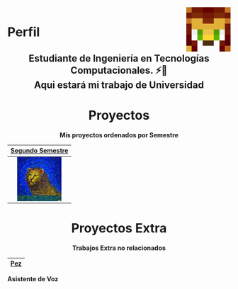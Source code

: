 <img align='right' src='https://github.com/ErickinSegura/ErickinSegura/blob/master/src/iPancrema.png?raw=true' width="100px"  height='100px'> 

# <b>Perfil
<h2 align=center>Estudiante de Ingeniería en Tecnologías Computacionales. ⚡💙
<br>Aqui estará mi trabajo de Universidad<h1>

<h1 align=center><b> Proyectos </h1>
<p align=center>Mis proyectos ordenados por Semestre


| <a href="https://github.com/ErickinSegura/segundo-semestre" target="_blank">**Segundo Semestre**</a>  |
| :-----: | 
<img align='center' src='https://github.com/ErickinSegura/ErickinSegura/blob/master/src/leon2do.png?raw=true' width="100px"  height='100px'> |  




<h1 align=center><b> Proyectos Extra </h1>
<p align=center>Trabajos Extra no relacionados

| <a href="https://github.com/ErickinSegura/asistente-pez" target="_blank">**Pez**</a>  |
| :-----: | 
Asistente de Voz
